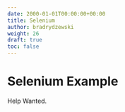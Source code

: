 ```yaml
---
date: 2000-01-01T00:00:00+00:00
title: Selenium
author: bradrydzewski
weight: 26
draft: true
toc: false
---
```


# Selenium Example

Help Wanted.
